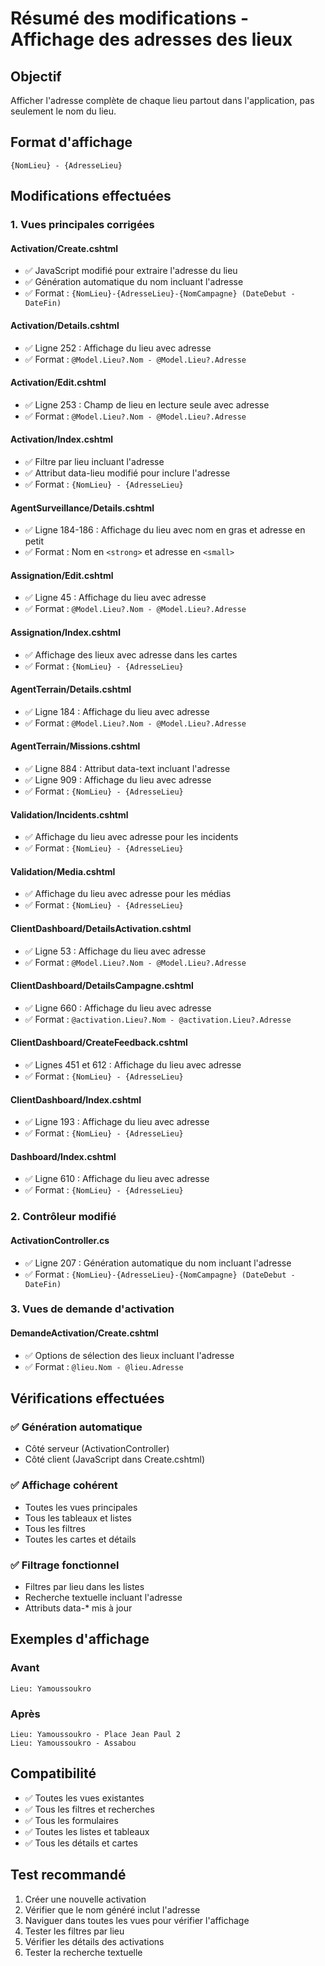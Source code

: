 # Résumé des modifications - Affichage des adresses des lieux

## Objectif
Afficher l'adresse complète de chaque lieu partout dans l'application, pas seulement le nom du lieu.

## Format d'affichage
```
{NomLieu} - {AdresseLieu}
```

## Modifications effectuées

### 1. **Vues principales corrigées**

#### Activation/Create.cshtml
- ✅ JavaScript modifié pour extraire l'adresse du lieu
- ✅ Génération automatique du nom incluant l'adresse
- ✅ Format : `{NomLieu}-{AdresseLieu}-{NomCampagne} (DateDebut - DateFin)`

#### Activation/Details.cshtml
- ✅ Ligne 252 : Affichage du lieu avec adresse
- ✅ Format : `@Model.Lieu?.Nom - @Model.Lieu?.Adresse`

#### Activation/Edit.cshtml
- ✅ Ligne 253 : Champ de lieu en lecture seule avec adresse
- ✅ Format : `@Model.Lieu?.Nom - @Model.Lieu?.Adresse`

#### Activation/Index.cshtml
- ✅ Filtre par lieu incluant l'adresse
- ✅ Attribut data-lieu modifié pour inclure l'adresse
- ✅ Format : `{NomLieu} - {AdresseLieu}`

#### AgentSurveillance/Details.cshtml
- ✅ Ligne 184-186 : Affichage du lieu avec nom en gras et adresse en petit
- ✅ Format : Nom en `<strong>` et adresse en `<small>`

#### Assignation/Edit.cshtml
- ✅ Ligne 45 : Affichage du lieu avec adresse
- ✅ Format : `@Model.Lieu?.Nom - @Model.Lieu?.Adresse`

#### Assignation/Index.cshtml
- ✅ Affichage des lieux avec adresse dans les cartes
- ✅ Format : `{NomLieu} - {AdresseLieu}`

#### AgentTerrain/Details.cshtml
- ✅ Ligne 184 : Affichage du lieu avec adresse
- ✅ Format : `@Model.Lieu?.Nom - @Model.Lieu?.Adresse`

#### AgentTerrain/Missions.cshtml
- ✅ Ligne 884 : Attribut data-text incluant l'adresse
- ✅ Ligne 909 : Affichage du lieu avec adresse
- ✅ Format : `{NomLieu} - {AdresseLieu}`

#### Validation/Incidents.cshtml
- ✅ Affichage du lieu avec adresse pour les incidents
- ✅ Format : `{NomLieu} - {AdresseLieu}`

#### Validation/Media.cshtml
- ✅ Affichage du lieu avec adresse pour les médias
- ✅ Format : `{NomLieu} - {AdresseLieu}`

#### ClientDashboard/DetailsActivation.cshtml
- ✅ Ligne 53 : Affichage du lieu avec adresse
- ✅ Format : `@Model.Lieu?.Nom - @Model.Lieu?.Adresse`

#### ClientDashboard/DetailsCampagne.cshtml
- ✅ Ligne 660 : Affichage du lieu avec adresse
- ✅ Format : `@activation.Lieu?.Nom - @activation.Lieu?.Adresse`

#### ClientDashboard/CreateFeedback.cshtml
- ✅ Lignes 451 et 612 : Affichage du lieu avec adresse
- ✅ Format : `{NomLieu} - {AdresseLieu}`

#### ClientDashboard/Index.cshtml
- ✅ Ligne 193 : Affichage du lieu avec adresse
- ✅ Format : `{NomLieu} - {AdresseLieu}`

#### Dashboard/Index.cshtml
- ✅ Ligne 610 : Affichage du lieu avec adresse
- ✅ Format : `{NomLieu} - {AdresseLieu}`

### 2. **Contrôleur modifié**

#### ActivationController.cs
- ✅ Ligne 207 : Génération automatique du nom incluant l'adresse
- ✅ Format : `{NomLieu}-{AdresseLieu}-{NomCampagne} (DateDebut - DateFin)`

### 3. **Vues de demande d'activation**

#### DemandeActivation/Create.cshtml
- ✅ Options de sélection des lieux incluant l'adresse
- ✅ Format : `@lieu.Nom - @lieu.Adresse`

## Vérifications effectuées

### ✅ Génération automatique
- Côté serveur (ActivationController)
- Côté client (JavaScript dans Create.cshtml)

### ✅ Affichage cohérent
- Toutes les vues principales
- Tous les tableaux et listes
- Tous les filtres
- Toutes les cartes et détails

### ✅ Filtrage fonctionnel
- Filtres par lieu dans les listes
- Recherche textuelle incluant l'adresse
- Attributs data-* mis à jour

## Exemples d'affichage

### Avant
```
Lieu: Yamoussoukro
```

### Après
```
Lieu: Yamoussoukro - Place Jean Paul 2
Lieu: Yamoussoukro - Assabou
```

## Compatibilité

- ✅ Toutes les vues existantes
- ✅ Tous les filtres et recherches
- ✅ Tous les formulaires
- ✅ Toutes les listes et tableaux
- ✅ Tous les détails et cartes

## Test recommandé

1. Créer une nouvelle activation
2. Vérifier que le nom généré inclut l'adresse
3. Naviguer dans toutes les vues pour vérifier l'affichage
4. Tester les filtres par lieu
5. Vérifier les détails des activations
6. Tester la recherche textuelle
